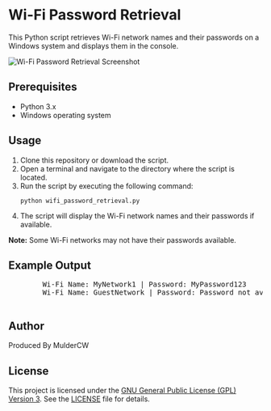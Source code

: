 <!DOCTYPE html>
<html>

<head>
    <title>Wi-Fi Password Retrieval</title>
</head>

<body>
    <h1>Wi-Fi Password Retrieval</h1>
    <p>This Python script retrieves Wi-Fi network names and their passwords on a Windows system and displays them in the console.</p>
    <img src="wifi_password.png" alt="Wi-Fi Password Retrieval Screenshot">
    <h2>Prerequisites</h2>
    <ul>
        <li>Python 3.x</li>
        <li>Windows operating system</li>
    </ul>
    <h2>Usage</h2>
    <ol>
        <li>Clone this repository or download the script.</li>
        <li>Open a terminal and navigate to the directory where the script is located.</li>
        <li>Run the script by executing the following command:
            <pre><code>python wifi_password_retrieval.py</code></pre>
        </li>
        <li>The script will display the Wi-Fi network names and their passwords if available.</li>
    </ol>
    <p><strong>Note:</strong> Some Wi-Fi networks may not have their passwords available.</p>
    <h2>Example Output</h2>
    <pre>
        Wi-Fi Name: MyNetwork1 | Password: MyPassword123
        Wi-Fi Name: GuestNetwork | Password: Password not available
    </pre>
    <h2>Author</h2>
    <p>Produced By MulderCW</p>
    <h2>License</h2>
    <p>This project is licensed under the <a href="https://www.gnu.org/licenses/gpl-3.0.html">GNU General Public License (GPL) Version 3</a>. See the <a href="LICENSE">LICENSE</a> file for details.</p>
</body>

</html>
